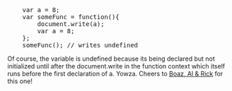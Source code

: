 <pre lang="javascript">
    var a = 8;
    var someFunc = function(){
        document.write(a);
        var a = 8;
    };
    someFunc(); // writes undefined
</pre>

Of course, the variable is undefined because its being declared but not initialized until after the document.write in the function context which itself runs before the first declaration of a. Yowza. Cheers to [Boaz, Al & Rick](http://weblog.bocoup.com/weird-var-behavior-in-javascript) for this one!
